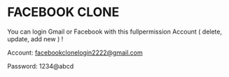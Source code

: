 # FACEBOOK CLONE
You can login Gmail or Facebook with this fullpermission Account ( delete, update, add new ) !

Account: facebookclonelogin2222@gmail.com

Password: 1234@abcd